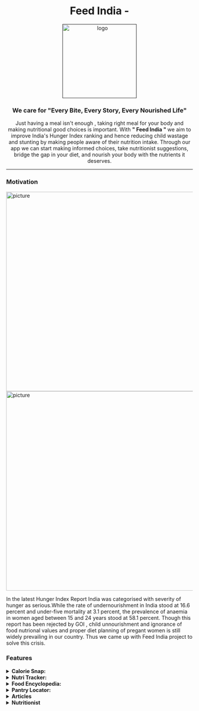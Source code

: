 <h1 align="center" size="30px">Feed India - </h1> 
<div align="center">
  <a id="top" href="" target="blank">
    <img src="https://github.com/Pranshu321/FeedIndia/assets/73426684/015e2814-30c0-4ee1-9f9e-a41eb94895fa" width="200px" alt="logo">
  </a>
<h3 align="center">We care for "Every Bite, Every Story, Every Nourished Life"</h3>
<p align="center">
Just having a meal isn't enough , taking right meal for your body and making nutritional good choices is important. With <b>" Feed India " </b> we aim to improve India's Hunger Index ranking and hence reducing child wastage and stunting by making people aware of their nutrition intake. Through our app we can start making informed choices, take nutritionist suggestions, bridge the gap in your diet, and nourish your body with the nutrients it deserves. 
</p>
</div>

----
<div align="left">
<h3>Motivation</h3>
<img src="https://himanigottasay.files.wordpress.com/2018/11/stunting-child-survival-development-for-every-child-in-india_511a79bd548da_w1500.jpg" width="539px" alt="picture">
<img src="https://pbs.twimg.com/media/F8TYO5gbEAA1S-r.jpg" width="539px" alt="picture">

<p>


In the latest Hunger Index Report India was categorised with severity of hunger as serious.While the rate of undernourishment in India stood at 16.6 percent and under-five mortality at 3.1 percent, the prevalence of anaemia in women aged between 15 and 24 years stood at 58.1 percent. Though this report has been rejected by GOI , child unnourishment and ignorance of food nutrional values and proper diet planning of pregant women is still widely prevailing in our country. Thus we came up with Feed India project to solve this crisis.   
</p>

</div>

### Features

<details>
  <summary><strong>Calorie Snap:</strong></summary>
  Capture and analyze your favourite Indian food photos to determine calorie counts and discover similar foods.
</details>

<details>
  <summary><strong>Nutri Tracker:</strong></summary>
  Plan and track your diet, monitor your nutritional intake of proteins, vitamins and other essentials, and make good food choices.
</details>

<details>
  <summary><strong>Food Encyclopedia:</strong></summary>
  
 Explore a comprehensive database of Indian foods, including their ingredients, their taste , place of origin. Through this you get to know how rich Indian cuisines are!
</details>

<details>
  <summary><strong>Pantry Locator:</strong></summary>
  
  Find the nearest food pantries offering free food assistance based on your City or State.
</details>

<details>
  <summary><strong>Articles</strong></summary>
  
  Access informative articles on nutrition, health, and culinary topics to enhance your food knowledge.
</details>

<details>
  <summary><strong>Nutritionist</strong></summary>
  Get expert advice from certified nutritionists to support your dietary goals and make healthier choices.
</details>

